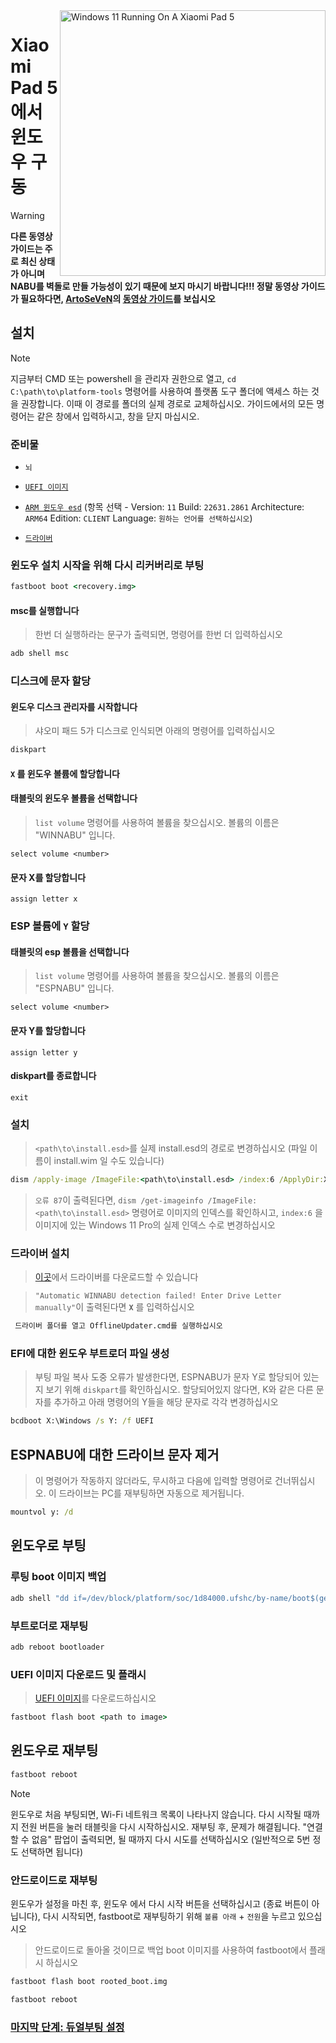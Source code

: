 <img align="right" src="https://raw.githubusercontent.com/erdilS/Port-Windows-11-Xiaomi-Pad-5/main/nabu.png" width="425" alt="Windows 11 Running On A Xiaomi Pad 5">


# Xiaomi Pad 5 에서 윈도우 구동
> [!WARNING]
> **다른 동영상 가이드는 주로 최신 상태가 아니며 NABU를 벽돌로 만들 가능성이 있기 때문에 보지 마시기 바랍니다!!! 정말 동영상 가이드가 필요하다면, [ArtoSeVeN](https://www.youtube.com/channel/UCYjwfxlYlJ7Nnzv01oszQvA)의 [동영상 가이드](https://youtu.be/BbgTbTGbXYg)를 보십시오**

## 설치
> [!NOTE]
> 지금부터 CMD 또는 powershell 을 관리자 권한으로 열고, `cd C:\path\to\platform-tools` 명령어를 사용하여 플랫폼 도구 폴더에 액세스 하는 것을 권장합니다. 이때 이 경로를 폴더의 실제 경로로 교체하십시오.
> 가이드에서의 모든 명령어는 같은 창에서 입력하시고, 창을 닫지 마십시오.

### 준비물
- ```뇌```

- [```UEFI 이미지```](https://github.com/erdilS/Port-Windows-11-Xiaomi-Pad-5/releases/download/UEFI/uefi-v3.img)
  
- [```ARM 윈도우 esd```](https://worproject.com/esd) (항목 선택 - Version:  ```11``` Build:  ```22631.2861``` Architecture:  ```ARM64``` Edition:  ```CLIENT``` Language:  ```원하는 언어를 선택하십시오```)
    
- [```드라이버```](https://github.com/map220v/MiPad5-Drivers/releases/latest)

### 윈도우 설치 시작을 위해 다시 리커버리로 부팅

```cmd
fastboot boot <recovery.img>
```

#### msc를 실행합니다

> 한번 더 실행하라는 문구가 출력되면, 명령어를 한번 더 입력하십시오

```cmd
adb shell msc
```
### 디스크에 문자 할당
  

#### 윈도우 디스크 관리자를 시작합니다

> 샤오미 패드 5가 디스크로 인식되면 아래의 명령어를 입력하십시오

```cmd
diskpart
```


#### `X` 를 윈도우 볼륨에 할당합니다

#### 태블릿의 윈도우 볼륨을 선택합니다
> `list volume` 명령어를 사용하여 볼륨을 찾으십시오. 볼륨의 이름은 "WINNABU" 입니다.

```diskpart
select volume <number>
```

#### 문자 X를 할당합니다
```diskpart
assign letter x
```

### ESP 볼륨에 `Y` 할당

#### 태블릿의 esp 볼륨을 선택합니다
> `list volume` 명령어를 사용하여 볼륨을 찾으십시오. 볼륨의 이름은 "ESPNABU" 입니다.

```diskpart
select volume <number>
```

#### 문자 Y를 할당합니다

```diskpart
assign letter y
```

#### diskpart를 종료합니다
```diskpart
exit
```

  
  

### 설치

> `<path\to\install.esd>`를 실제 install.esd의 경로로 변경하십시오 (파일 이름이 install.wim 일 수도 있습니다)

```cmd
dism /apply-image /ImageFile:<path\to\install.esd> /index:6 /ApplyDir:X:\
```

> `오류 87`이 출력된다면, `dism /get-imageinfo /ImageFile:<path\to\install.esd>` 명령어로 이미지의 인덱스를 확인하시고, `index:6` 을 이미지에 있는 Windows 11 Pro의 실제 인덱스 수로 변경하십시오


### 드라이버 설치

> [이곳](https://github.com/map220v/MiPad5-Drivers/releases/latest)에서 드라이버를 다운로드할 수 있습니다

> `"Automatic WINNABU detection failed! Enter Drive Letter manually"`이 출력된다면 **`X`** 를 입력하십시오

```cmd
 드라이버 폴더를 열고 OfflineUpdater.cmd를 실행하십시오
```

### EFI에 대한 윈도우 부트로더 파일 생성
> 부팅 파일 복사 도중 오류가 발생한다면, ESPNABU가 문자 Y로 할당되어 있는지 보기 위해 `diskpart`를 확인하십시오. 할당되어있지 않다면, K와 같은 다른 문자를 추가하고 아래 명령어의 Y들을 해당 문자로 각각 변경하십시오
```cmd
bcdboot X:\Windows /s Y: /f UEFI
```

## ESPNABU에 대한 드라이브 문자 제거
> 이 명령어가 작동하지 않더라도, 무시하고 다음에 입력할 명령어로 건너뛰십시오. 이 드라이브는 PC를 재부팅하면 자동으로 제거됩니다.
```cmd
mountvol y: /d
```


## 윈도우로 부팅

### 루팅 boot 이미지 백업

```cmd
adb shell "dd if=/dev/block/platform/soc/1d84000.ufshc/by-name/boot$(getprop ro.boot.slot_suffix) of=/tmp/rooted_boot.img" && adb pull /tmp/rooted_boot.img
```

### 부트로더로 재부팅

```cmd
adb reboot bootloader
```

### UEFI 이미지 다운로드 및 플래시
> [UEFI 이미지](https://github.com/erdilS/Port-Windows-11-Xiaomi-Pad-5/releases/download/UEFI/uefi-v3.img)를 다운로드하십시오

```cmd
fastboot flash boot <path to image>
```

## 윈도우로 재부팅
```cmd
fastboot reboot
```

> [!NOTE]
> 윈도우로 처음 부팅되면, Wi-Fi 네트워크 목록이 나타나지 않습니다. 다시 시작될 때까지 전원 버튼을 눌러 태블릿을 다시 시작하십시오. 재부팅 후, 문제가 해결됩니다. "연결할 수 없음" 팝업이 출력되면, 될 때까지 다시 시도를 선택하십시오 (일반적으로 5번 정도 선택하면 됩니다)

### 안드로이드로 재부팅
윈도우가 설정을 마친 후, 윈도우 에서 다시 시작 버튼을 선택하십시고 (종료 버튼이 아닙니다), 다시 시작되면, fastboot로 재부팅하기 위해 `볼륨 아래` + `전원`을 누르고 있으십시오
> 안드로이드로 돌아올 것이므로 백업 boot 이미지를 사용하여 fastboot에서 플래시 하십시오

```cmd
fastboot flash boot rooted_boot.img
```

```cmd
fastboot reboot
```

### [마지막 단계: 듀얼부팅 설정](dualboot-ko.md)
